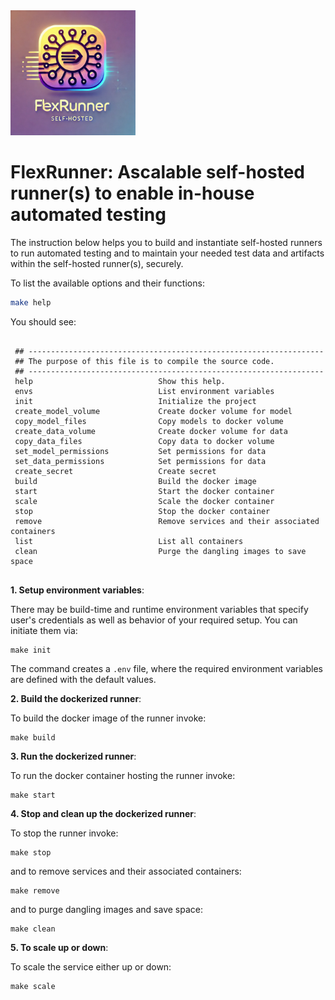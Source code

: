 <img src=".github/Logo.jpg" alt="FlexRunner Logo" width="200" height="200">

# FlexRunner: Ascalable self-hosted runner(s) to enable in-house automated testing

The instruction below helps you to build and instantiate self-hosted runners to run automated testing and to maintain your needed test data and artifacts within the self-hosted runner(s), securely.


To list the available options and their functions:

```bash
make help

```



You should see:
```

 ## ------------------------------------------------------------------ 
 ## The purpose of this file is to compile the source code. 
 ## ------------------------------------------------------------------ 
 help                            Show this help.
 envs                            List environment variables
 init                            Initialize the project
 create_model_volume             Create docker volume for model
 copy_model_files                Copy models to docker volume
 create_data_volume              Create docker volume for data
 copy_data_files                 Copy data to docker volume
 set_model_permissions           Set permissions for data
 set_data_permissions            Set permissions for data
 create_secret                   Create secret
 build                           Build the docker image
 start                           Start the docker container
 scale                           Scale the docker container
 stop                            Stop the docker container
 remove                          Remove services and their associated containers
 list                            List all containers
 clean                           Purge the dangling images to save space


 ```

**1. Setup environment variables**:
  
There may be build-time and runtime environment variables that specify user's credentials as well as behavior of your required setup. You can initiate them via:

```
make init

```

The command creates a `.env` file, where the required environment variables are defined with the default values.



**2. Build the dockerized runner**:

To build the docker image of the runner invoke:

```
make build

```



**3. Run the dockerized runner**:

To run the docker container hosting the runner invoke:

```
make start

```


**4. Stop and clean up the dockerized runner**:

To stop the runner invoke:

```
make stop

```

and to remove services and their associated containers:

```
make remove

```


and to purge dangling images and save space:

```
make clean

```


**5. To scale up or down**:

To scale the service either up or down:

```
make scale

```










